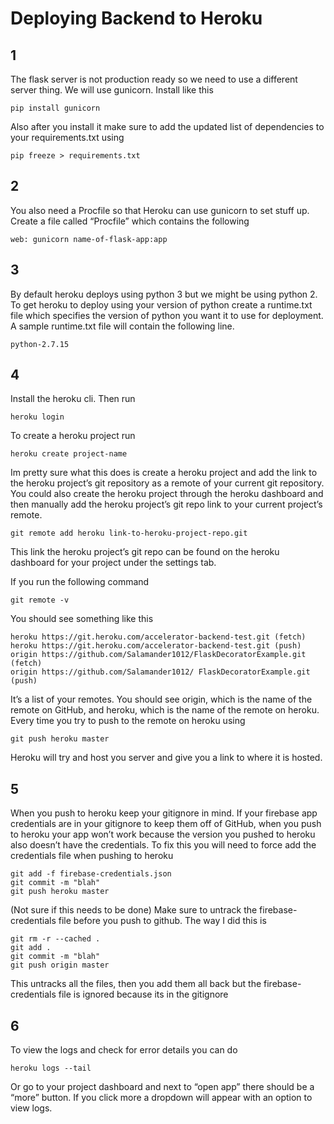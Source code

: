 # Deploying Backend to Heroku
## 1
The flask server is not production ready so we need to use a different server thing. We will use gunicorn. Install like this
```
pip install gunicorn
```
Also  after you install it make sure to add the updated list of dependencies to your requirements.txt using
```
pip freeze > requirements.txt
```
## 2
You also need a Procfile so that Heroku can use gunicorn to set stuff up. Create a file called “Procfile” which contains the following
```
web: gunicorn name-of-flask-app:app
```
## 3
By default heroku deploys using python 3 but we might be using python 2. To get heroku to deploy using your version of python create a runtime.txt file which specifies the version of python you want it to use for deployment.  A sample runtime.txt file will contain the following line.
```
python-2.7.15
```
## 4
Install the heroku cli. Then run 
```
heroku login
```

To create a heroku project run
```
heroku create project-name
```
Im pretty sure what this does is create a heroku project and add the link to the heroku project’s git repository as a remote of your current git repository. You could also create the heroku project through the heroku dashboard and then manually add the heroku project’s git repo link to your current project’s remote.
```
git remote add heroku link-to-heroku-project-repo.git
```
This link the heroku project’s git repo can be found on the heroku dashboard for your project under the settings tab.

If you run the following command
```
git remote -v
```
You  should see something like this
```
heroku https://git.heroku.com/accelerator-backend-test.git (fetch)
heroku https://git.heroku.com/accelerator-backend-test.git (push)
origin https://github.com/Salamander1012/FlaskDecoratorExample.git (fetch)
origin https://github.com/Salamander1012/ FlaskDecoratorExample.git (push)
```

It’s a list of your remotes. You should see origin, which is the name of the remote on GitHub, and heroku, which is the name of the remote on heroku. Every time you try to push to the remote on heroku using 
```
git push heroku master
```
Heroku will try and host you server and give you a link to where it is hosted.

## 5
When you push to heroku keep your gitignore in mind. If your firebase app credentials are in your gitignore to keep them off of GitHub, when you push to heroku your app won’t work because the version you pushed to heroku also doesn’t have the credentials. To fix this you will need to force add the credentials file when pushing to heroku 
```
git add -f firebase-credentials.json
git commit -m "blah"
git push heroku master
```
(Not sure if this needs to be done)
Make sure to untrack the firebase-credentials file before you push to github. The way I did this is
```
git rm -r --cached .
git add .
git commit -m "blah"
git push origin master
```
This untracks all the files, then you add them all back but the firebase-credentials file is ignored because its in the gitignore

## 6
To view the logs and check for error details you can do 
```
heroku logs --tail
```
 
Or  go to your project dashboard and next to “open app” there should be a “more” button. If you click more a dropdown will appear with an option to view logs.
